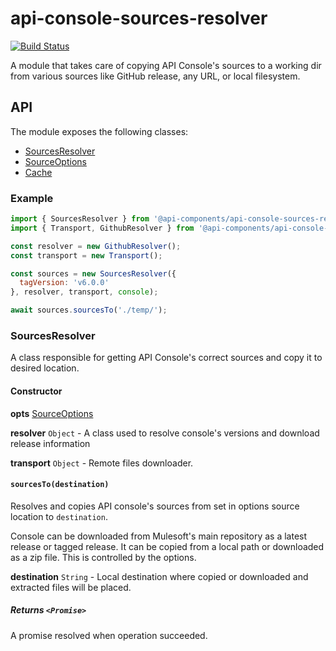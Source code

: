 # api-console-sources-resolver

[![Build Status](https://travis-ci.org/mulesoft-labs/api-console-sources-resolver.svg?branch=master)](https://travis-ci.org/mulesoft-labs/api-console-sources-resolver)

A module that takes care of copying API Console's sources to a working dir from various sources like GitHub release, any URL, or local filesystem.

## API

The module exposes the following classes:

-   [SourcesResolver](lib/SourcesResolver.js)
-   [SourceOptions](lib/SourceOptions.js)
-   [Cache](lib/Cache.js)

### Example

```javascript
import { SourcesResolver } from '@api-components/api-console-sources-resolver';
import { Transport, GithubResolver } from '@api-components/api-console-github-resolver';

const resolver = new GithubResolver();
const transport = new Transport();

const sources = new SourcesResolver({
  tagVersion: 'v6.0.0'
}, resolver, transport, console);

await sources.sourcesTo('./temp/');
```

### SourcesResolver

A class responsible for getting API Console's correct sources and copy it to
desired location.

#### Constructor

**opts** [SourceOptions](lib/SourceOptions.js)

**resolver** `Object` - A class used to resolve console's versions and download
release information

**transport** `Object` - Remote files downloader.

#### `sourcesTo(destination)`

Resolves and copies API console's sources from set in options source location to
`destination`.

Console can be downloaded from Mulesoft's main repository as a latest release
or tagged release. It can be copied from a local path or downloaded as a zip
file. This is controlled by the options.

**destination** `String` - Local destination where copied or downloaded and
extracted files will be placed.

##### Returns `<Promise>`

A promise resolved when operation succeeded.

